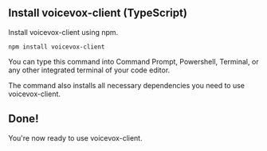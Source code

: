 
## Install voicevox-client (TypeScript)

Install voicevox-client using npm.

```
npm install voicevox-client
```

You can type this command into Command Prompt, Powershell, Terminal, or any other integrated terminal of your code editor.

The command also installs all necessary dependencies you need to use voicevox-client.

## Done!

You're now ready to use voicevox-client.